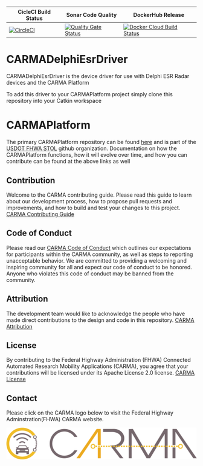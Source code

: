 | CicleCI Build Status | Sonar Code Quality | DockerHub Release |
|------|-----|-----|
[![CircleCI](https://img.shields.io/circleci/build/gh/usdot-fhwa-stol/carma-delphi-esr-driver/develop?label=CircleCI)](https://app.circleci.com/pipelines/github/usdot-fhwa-stol/carma-delphi-esr-driver?branch=develop) | [![Quality Gate Status](https://sonarcloud.io/api/project_badges/measure?project=usdot-fhwa-stol_CARMADelphiEsrDriver&metric=alert_status)](https://sonarcloud.io/dashboard?id=usdot-fhwa-stol_CARMADelphiEsrDriver) | [![Docker Cloud Build Status](https://img.shields.io/docker/cloud/build/usdotfhwastol/carma-delphi-esr-driver?label=carma-delphi-esr-driver)](https://hub.docker.com/repository/docker/usdotfhwastol/carma-delphi-esr-driver) 
# CARMADelphiEsrDriver
CARMADelphiEsrDriver is the device driver for use with Delphi ESR Radar devices and the CARMA Platform

To add this driver to your CARMAPlatform project simply clone this repository into your Catkin workspace

# CARMAPlatform
The primary CARMAPlatform repository can be found [here](https://github.com/usdot-fhwa-stol/carma-platform) and is part of the [USDOT FHWA STOL](https://github.com/usdot-fhwa-stol/)
github organization. Documentation on how the CARMAPlatform functions, how it will evolve over time, and how you can contribute can be found at the above links as well

## Contribution
Welcome to the CARMA contributing guide. Please read this guide to learn about our development process, how to propose pull requests and improvements, and how to build and test your changes to this project. [CARMA Contributing Guide](https://github.com/usdot-fhwa-stol/carma-platform/blob/develop/Contributing.md) 

## Code of Conduct 
Please read our [CARMA Code of Conduct](https://github.com/usdot-fhwa-stol/carma-platform/blob/develop/Code_of_Conduct.md) which outlines our expectations for participants within the CARMA community, as well as steps to reporting unacceptable behavior. We are committed to providing a welcoming and inspiring community for all and expect our code of conduct to be honored. Anyone who violates this code of conduct may be banned from the community.

## Attribution
The development team would like to acknowledge the people who have made direct contributions to the design and code in this repository. [CARMA Attribution](https://github.com/usdot-fhwa-stol/carma-platform/blob/develop/ATTRIBUTION.txt) 

## License
By contributing to the Federal Highway Administration (FHWA) Connected Automated Research Mobility Applications (CARMA), you agree that your contributions will be licensed under its Apache License 2.0 license. [CARMA License](https://github.com/usdot-fhwa-stol/carma-platform/blob/develop/docs/License.md) 

## Contact
Please click on the CARMA logo below to visit the Federal Highway Adminstration(FHWA) CARMA website.

[![CARMA Image](https://raw.githubusercontent.com/usdot-fhwa-stol/carma-platform/develop/docs/image/CARMA_icon.png)](https://highways.dot.gov/research/research-programs/operations/CARMA)
